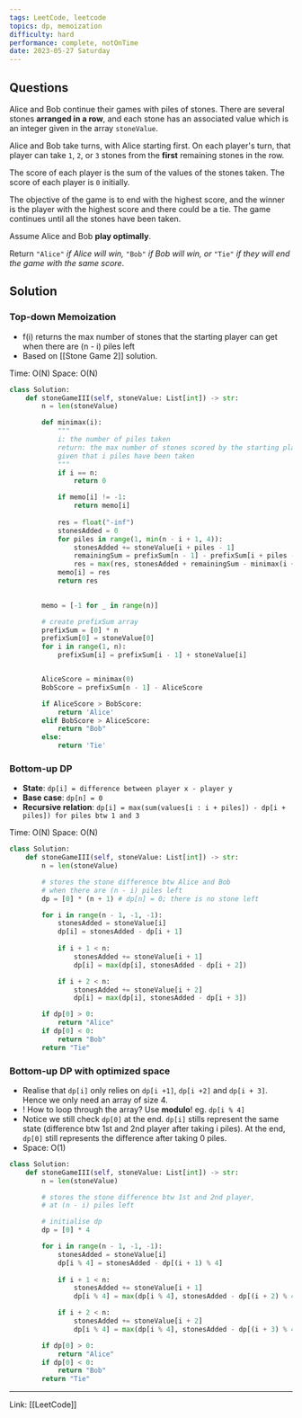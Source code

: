 ```yaml
---
tags: LeetCode, leetcode
topics: dp, memoization
difficulty: hard
performance: complete, notOnTime
date: 2023-05-27 Saturday
---
```


## Questions

Alice and Bob continue their games with piles of stones. There are several stones **arranged in a row**, and each stone has an associated value which is an integer given in the array `stoneValue`.

Alice and Bob take turns, with Alice starting first. On each player's turn, that player can take `1`, `2`, or `3` stones from the **first** remaining stones in the row.

The score of each player is the sum of the values of the stones taken. The score of each player is `0` initially.

The objective of the game is to end with the highest score, and the winner is the player with the highest score and there could be a tie. The game continues until all the stones have been taken.

Assume Alice and Bob **play optimally**.

Return `"Alice"` _if Alice will win,_ `"Bob"` _if Bob will win, or_ `"Tie"` _if they will end the game with the same score_.

## Solution

### Top-down Memoization

- f(i) returns the max number of stones that the starting player can get when there are (n - i) piles left
- Based on [[Stone Game 2]] solution.

Time: O(N)
Space: O(N)

```python
class Solution:
    def stoneGameIII(self, stoneValue: List[int]) -> str:
        n = len(stoneValue)

        def minimax(i):
            """
            i: the number of piles taken
            return: the max number of stones scored by the starting player,
            given that i piles have been taken
            """
            if i == n:
                return 0

            if memo[i] != -1:
                return memo[i]
            
            res = float("-inf")
            stonesAdded = 0
            for piles in range(1, min(n - i + 1, 4)): 
                stonesAdded += stoneValue[i + piles - 1]
                remainingSum = prefixSum[n - 1] - prefixSum[i + piles - 1]
                res = max(res, stonesAdded + remainingSum - minimax(i + piles))
            memo[i] = res
            return res
            

        memo = [-1 for _ in range(n)]

        # create prefixSum array
        prefixSum = [0] * n
        prefixSum[0] = stoneValue[0]
        for i in range(1, n):
            prefixSum[i] = prefixSum[i - 1] + stoneValue[i]


        AliceScore = minimax(0)
        BobScore = prefixSum[n - 1] - AliceScore

        if AliceScore > BobScore:
            return 'Alice'
        elif BobScore > AliceScore:
            return "Bob"
        else:
            return 'Tie'
```

### Bottom-up DP

- **State**: `dp[i] = difference between player x - player y`
- **Base case**: `dp[n] = 0`
- **Recursive relation**: `dp[i] = max(sum(values[i : i + piles]) - dp[i + piles]) for piles btw 1 and 3`

Time: O(N)
Space: O(N)

```python
class Solution:
    def stoneGameIII(self, stoneValue: List[int]) -> str:
        n = len(stoneValue)

        # stores the stone difference btw Alice and Bob 
        # when there are (n - i) piles left
        dp = [0] * (n + 1) # dp[n] = 0; there is no stone left

        for i in range(n - 1, -1, -1):
            stonesAdded = stoneValue[i]
            dp[i] = stonesAdded - dp[i + 1] 
            
            if i + 1 < n:
                stonesAdded += stoneValue[i + 1]
                dp[i] = max(dp[i], stonesAdded - dp[i + 2])

            if i + 2 < n:
                stonesAdded += stoneValue[i + 2]
                dp[i] = max(dp[i], stonesAdded - dp[i + 3])

        if dp[0] > 0:
            return "Alice"
        if dp[0] < 0:
            return "Bob"
        return "Tie"
```

### Bottom-up DP with optimized space

- Realise that `dp[i]` only relies on `dp[i +1]`, `dp[i +2]` and `dp[i + 3]`. Hence we only need an array of size 4.
- ! How to loop through the array? Use **modulo**! eg. `dp[i % 4]`
- Notice we still check `dp[0]` at the end. `dp[i]` stills represent the same state (difference btw 1st and 2nd player after taking i piles). At the end, `dp[0]` still represents the difference after taking 0 piles.
- Space: O(1)

```python
class Solution:
    def stoneGameIII(self, stoneValue: List[int]) -> str:
        n = len(stoneValue)

        # stores the stone difference btw 1st and 2nd player,
        # at (n - i) piles left

        # initialise dp
        dp = [0] * 4

        for i in range(n - 1, -1, -1):
            stonesAdded = stoneValue[i]
            dp[i % 4] = stonesAdded - dp[(i + 1) % 4] 
            
            if i + 1 < n:
                stonesAdded += stoneValue[i + 1]
                dp[i % 4] = max(dp[i % 4], stonesAdded - dp[(i + 2) % 4])

            if i + 2 < n:
                stonesAdded += stoneValue[i + 2]
                dp[i % 4] = max(dp[i % 4], stonesAdded - dp[(i + 3) % 4])

        if dp[0] > 0:
            return "Alice"
        if dp[0] < 0:
            return "Bob"
        return "Tie"
```


---
Link: [[LeetCode]]
